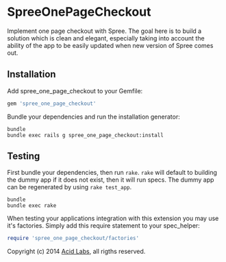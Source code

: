SpreeOnePageCheckout
====================

Implement one page checkout with Spree. The goal here is to build a solution which is clean and elegant, especially taking into account the ability of the app to be easily updated when new version of Spree comes out.

Installation
------------

Add spree_one_page_checkout to your Gemfile:

```ruby
gem 'spree_one_page_checkout'
```

Bundle your dependencies and run the installation generator:

```shell
bundle
bundle exec rails g spree_one_page_checkout:install
```

Testing
-------

First bundle your dependencies, then run `rake`. `rake` will default to building the dummy app if it does not exist, then it will run specs. The dummy app can be regenerated by using `rake test_app`.

```shell
bundle
bundle exec rake
```

When testing your applications integration with this extension you may use it's factories.
Simply add this require statement to your spec_helper:

```ruby
require 'spree_one_page_checkout/factories'
```

Copyright (c) 2014 [Acid Labs](http://acid.cl), all rigths reserved.
